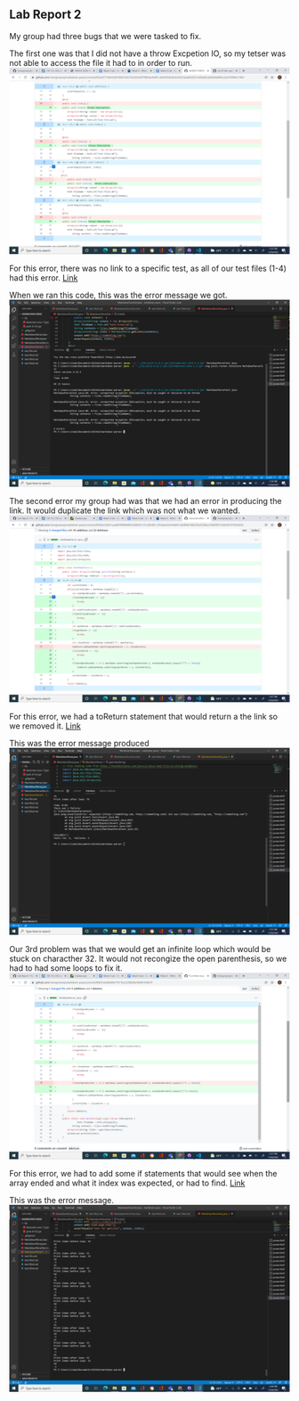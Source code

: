 ## Lab Report 2

My group had three bugs that we were tasked to fix. 

The first one was that I did not have a throw Excpetion IO, so my tetser was not able to access the file it had to in order to run.
![Image](Picture9.png)

For this error, there was no link to a specific test, as all of our test files (1-4) had this error. 
[Link](https://github.com/vismaymanoj/markdown-parse/commit/39047f525cd02294b8f4364bb66a362596a82369#diff-c4d343f38cf62ed2fa12aa0d52021ed9da6fca82b64a80fec22a750f40e114b1)

When we ran this code, this was the error message we got.
![Image](Picture10.png)

The second error my group had was that we had an error in producing the link. It would duplicate the link which was not what we wanted. 
![Image](Picture11.png)

For this error, we had a toReturn statement that would return a the link so we removed it.
[Link](https://github.com/vismaymanoj/markdown-parse/commit/035b2c53821cee64f1ff0840067a580291137cdf#diff-c703a0ec03474d601c6bf846740b293e0538bccf38d5f677a302457479e9c652)

This was the error message produced
![Image](Picture12.png)

Our 3rd problem was that we would get an infinite loop which would be stuck on characther 32. It would not recongize the open parenthesis, so we had to had some loops to fix it.
![Image](Picture13.png) 

For this error, we had to add some if statements that would see when the array ended and what it index was expected, or had to find.
[Link](https://github.com/vismaymanoj/markdown-parse/commit/80b51e6d4e68e77011b3c3296bf6e58bf61fe967#)

This was the error message.
![Image](Picture14.png)